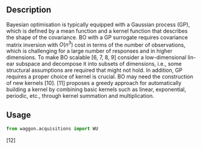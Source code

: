 ## Description

Bayesian optimisation is typically equipped with a Gaussian process (GP), which is defined by a mean function and a kernel function that describes the shape of the covariance. BO with a GP surrogate requires covariance matrix inversion with $O(n^3)$ cost in terms of the number of observations, which is challenging for a large number of responses and in higher dimensions. To make BO scalable [6, 7, 8, 9] consider a low-dimensional lin- ear subspace and decompose it into subsets of dimensions, i.e., some structural assumptions are required that might not hold. In addition, GP requires a proper choice of kernel is crucial. BO may need the construction of new kernels [10]. [11] proposes a greedy approach for automatically building a kernel by combining basic kernels such as linear, exponential, periodic, etc., through kernel summation and multiplication.

## Usage

```python
from waggon.acquisitions import WU
```

[12]